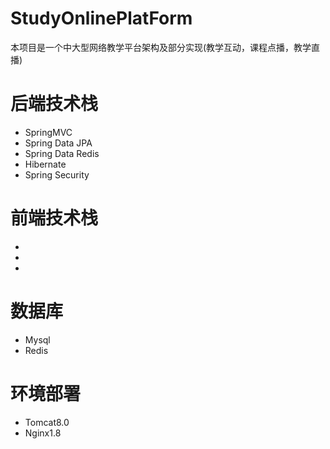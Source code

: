 # StudyOnlinePlatForm
本项目是一个中大型网络教学平台架构及部分实现(教学互动，课程点播，教学直播)
# 后端技术栈
- SpringMVC
- Spring Data JPA
- Spring Data Redis
- Hibernate 
- Spring Security
# 前端技术栈
-
- 
-
# 数据库
- Mysql 
- Redis
# 环境部署
- Tomcat8.0
- Nginx1.8
